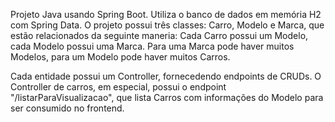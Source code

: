Projeto Java usando Spring Boot.
Utiliza o banco de dados em memória H2 com Spring Data.
O projeto possui três classes: Carro, Modelo e Marca, que estão relacionados da seguinte maneria:
Cada Carro possui um Modelo, cada Modelo possui uma Marca.
Para uma Marca pode haver muitos Modelos, para um Modelo pode haver muitos Carros.

Cada entidade possui um Controller, fornecedendo endpoints de CRUDs.
O Controller de carros, em especial, possui o endpoint "/listarParaVisualizacao", que lista Carros com informações do Modelo para ser consumido no frontend.
